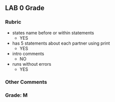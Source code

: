 ## LAB 0 Grade

### Rubric
- states name before or within statements
    - YES 
- has 5 statements about each partner using print
    - YES 
- intro comments 
    - NO
- runs without errors
    - YES 

### Other Comments

### Grade: M
